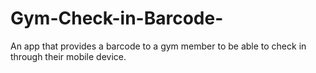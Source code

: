 # Gym-Check-in-Barcode-
An app that provides a barcode to a gym member to be able to check in through their mobile device.  
